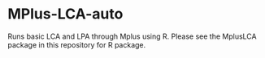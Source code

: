 # MPlus-LCA-auto
Runs basic LCA and LPA through Mplus using R. 
Please see the MplusLCA package in this repository for R package. 
